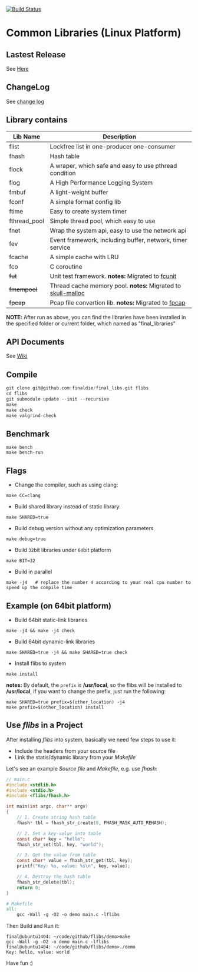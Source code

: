 [![Build Status](https://travis-ci.org/finaldie/final_libs.svg?branch=0.9)](https://travis-ci.org/finaldie/final_libs)

Common Libraries (Linux Platform)
=========================================

## Lastest Release
See [Here][1]

## ChangeLog
See [change log](ChangeLog.md)

## Library contains
Lib Name | Description |
---------|-------------|
flist    | Lockfree list in one-producer one-consumer |
fhash    | Hash table |
flock    | A wraper, which safe and easy to use pthread condition |
flog     | A High Performance Logging System |
fmbuf    | A light-weight buffer |
fconf    | A simple format config lib |
ftime    | Easy to create system timer |
fthread_pool | Simple thread pool, which easy to use |
fnet     | Wrap the system api, easy to use the network api |
fev      | Event framework, including buffer, network, timer service |
fcache   | A simple cache with LRU |
fco      | C coroutine |
~~fut~~  | Unit test framework. **notes:** Migrated to [fcunit][4] |
~~fmempool~~ | Thread cache memory pool. **notes:** Migrated to [skull-malloc][2] |
~~fpcap~~| Pcap file convertion lib. **notes:** Migrated to [fpcap][3] |

**NOTE:** After run as above, you can find the libraries have been installed in the specified folder or current folder, which named as "final_libraries"

## API Documents
See [Wiki][1]

## Compile
```c
git clone git@github.com:finaldie/final_libs.git flibs
cd flibs
git submodule update --init --recursive
make
make check
make valgrind-check
```

## Benchmark
```
make bench
make bench-run
```

## Flags
* Change the compiler, such as using clang:
```
make CC=clang
```
* Build shared library instead of static library:
```
make SHARED=true
```
* Build debug version without any optimization parameters
```
make debug=true
```
* Build `32`bit libraries under `64`bit platform
```
make BIT=32
```
* Build in parallel
```
make -j4   # replace the number 4 according to your real cpu number to speed up the compile time
```

## Example (on 64bit platform)
* Build 64bit static-link libraries
```
make -j4 && make -j4 check
```
* Build 64bit dynamic-link libraries
```
make SHARED=true -j4 && make SHARED=true check
```
* Install flibs to system
```
make install
```
**notes:** By default, the `prefix` is **/usr/local**, so the flibs will be installed to **/usr/local**, if you want to change the prefix, just run the following:
```
make SHARED=true prefix=$(other_location) -j4
make prefix=$(other_location) install
```

## Use _flibs_ in a Project
After installing _flibs_ into system, basically we need few steps to use it:
 * Include the headers from your source file
 * Link the statis/dynamic library from your _Makefile_

Let's see an example _Source file_ and _Makefile_, e.g. use _fhash_:
```c
// main.c
#include <stdlib.h>
#include <stdio.h>
#include <flibs/fhash.h>

int main(int argc, char** argv)
{
    // 1. Create string hash table
    fhash* tbl = fhash_str_create(0, FHASH_MASK_AUTO_REHASH);

    // 2. Set a key-value into table
    const char* key = "hello";
    fhash_str_set(tbl, key, "world");

    // 3. Get the value from table
    const char* value = fhash_str_get(tbl, key);
    printf("Key: %s, value: %s\n", key, value);

    // 4. Destroy the hash table
    fhash_str_delete(tbl);
    return 0;
}
```
```makefile
# Makefile
all:
	gcc -Wall -g -O2 -o demo main.c -lflibs
```

Then Build and Run it:
```console
final@ubuntu1404: ~/code/github/flibs/demo>make
gcc -Wall -g -O2 -o demo main.c -lflibs
final@ubuntu1404: ~/code/github/flibs/demo>./demo
Key: hello, value: world
```

Have fun :)

[1]: https://github.com/finaldie/final_libs/wiki
[2]: https://github.com/finaldie/skull-malloc
[3]: https://github.com/finaldie/fpcap
[4]: https://github.com/finaldie/fcunit
